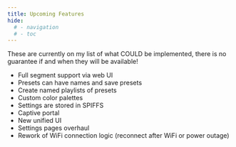```yaml
---
title: Upcoming Features
hide:
  # - navigation
  # - toc
---
```


These are currently on my list of what COULD be implemented, there is no guarantee if and when they will be available!

- Full segment support via web UI
- Presets can have names and save presets
- Create named playlists of presets
- Custom color palettes
- Settings are stored in SPIFFS
- Captive portal
- New unified UI
- Settings pages overhaul
- Rework of WiFi connection logic (reconnect after WiFi or power outage)